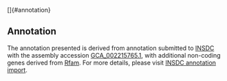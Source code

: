 []{#annotation}

Annotation
----------

The annotation presented is derived from annotation submitted to
[INSDC](http://www.insdc.org) with the assembly accession
[GCA\_002215765.1](http://www.ebi.ac.uk/ena/data/view/GCA_002215765.1),
with additional non-coding genes derived from
[Rfam](http://rfam.xfam.org/). For more details, please visit [INSDC
annotation
import](http://ensemblgenomes.org/info/data/insdc_annotation).
